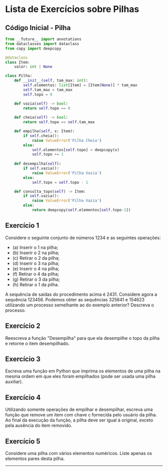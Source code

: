 # Lista de Exercícios sobre Pilhas

## Código Inicial - Pilha

```python
from __future__ import annotations
from dataclasses import dataclass
from copy import deepcopy

@dataclass
class Item:
    valor: int | None

class Pilha:
    def __init__(self, tam_max: int):
        self.elementos: list[Item] = [Item(None)] * tam_max
        self.tam_max = tam_max
        self.topo = 0

    def vazia(self) -> bool:
        return self.topo == 0
    
    def cheia(self) -> bool:
        return self.topo == self.tam_max

    def empilha(self, x: Item):
        if self.cheia():
            raise ValueError('Pilha Cheia')
        else:
            self.elementos[self.topo] = deepcopy(x)
            self.topo += 1
            
    def desempilha(self):
        if self.vazia():
            raise ValueError('Pilha Vazia')
        else:
            self.topo = self.topo - 1

    def consulta_topo(self) -> Item:
        if self.vazia():
            raise ValueError('Pilha Vazia')
        else:
            return deepcopy(self.elementos[self.topo-1])
```

## Exercício 1

Considere o seguinte conjunto de números 1234 e as seguintes operações:

- (a) Inserir o 1 na pilha;
- (b) Inserir o 2 na pilha;
- (c) Retirar o 2 da pilha;
- (d) Inserir o 3 na pilha;
- (e) Inserir o 4 na pilha;
- (f) Retirar o 4 da pilha;
- (g) Retirar o 3 da pilha;
- (h) Retirar o 1 da pilha.

A sequência de saídas do procedimento acima é 2431. Considere agora a sequência 123456. Podemos obter as sequências 325641 e 154623 utilizando um processo semelhante ao do exemplo anterior? Descreva o processo.

## Exercício 2

Reescreva a função "Desempilha" para que ela desempilhe o topo da pilha e retorne o item desempilhado.

## Exercício 3

Escreva uma função em Python que imprima os elementos de uma pilha na mesma ordem em que eles foram empilhados (pode ser usada uma pilha auxiliar).

## Exercício 4

Utilizando somente operações de empilhar e desempilhar, escreva uma função que remove um item com chave c fornecida pelo usuário da pilha. Ao final da execução da função, a pilha deve ser igual à original, exceto pela ausência do item removido.

## Exercício 5

Considere uma pilha com vários elementos numéricos. Liste apenas os elementos pares desta pilha.

---
